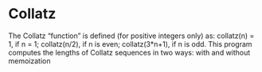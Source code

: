 # Collatz
The Collatz “function” is defined (for positive integers only) as:  collatz(n) =  1, if n = 1; collatz(n/2), if n is even; collatz(3*n+1), if n is odd. This program computes the lengths of Collatz sequences in two ways: with and without memoization
